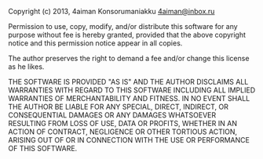 Copyright (c) 2013, 4aiman Konsorumaniakku <4aiman@inbox.ru>

Permission to use, copy, modify, and/or distribute this software for any purpose without fee is hereby granted, 
provided that the above copyright notice and this permission notice appear in all copies.

The author preserves the right to demand a fee and/or change this license as he likes.

THE SOFTWARE IS PROVIDED "AS IS" AND THE AUTHOR DISCLAIMS ALL WARRANTIES WITH REGARD TO THIS SOFTWARE INCLUDING
ALL IMPLIED WARRANTIES OF MERCHANTABILITY AND FITNESS. IN NO EVENT SHALL THE AUTHOR BE LIABLE FOR ANY SPECIAL, 
DIRECT, INDIRECT, OR CONSEQUENTIAL DAMAGES OR ANY DAMAGES WHATSOEVER RESULTING FROM LOSS OF USE, DATA OR PROFITS, 
WHETHER IN AN ACTION OF CONTRACT, NEGLIGENCE OR OTHER TORTIOUS ACTION, ARISING OUT OF OR IN CONNECTION WITH THE 
USE OR PERFORMANCE OF THIS SOFTWARE.

